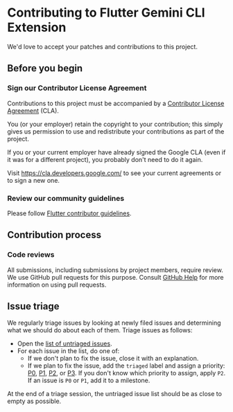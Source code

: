 # Contributing to Flutter Gemini CLI Extension

We'd love to accept your patches and contributions to this project.

## Before you begin

### Sign our Contributor License Agreement

Contributions to this project must be accompanied by a
[Contributor License Agreement](https://cla.developers.google.com/about) (CLA).

You (or your employer) retain the copyright to your contribution; this simply gives us permission to use and redistribute your contributions as part of the project.

If you or your current employer have already signed the Google CLA (even if it was for a different project), you probably don't need to do it again.

Visit <https://cla.developers.google.com/> to see your current agreements or to sign a new one.

### Review our community guidelines

Please follow
[Flutter contributor guidelines](https://github.com/flutter/flutter/blob/master/CONTRIBUTING.md).

## Contribution process

### Code reviews

All submissions, including submissions by project members, require review. We
use GitHub pull requests for this purpose. Consult
[GitHub Help](https://help.github.com/articles/about-pull-requests/) for more
information on using pull requests.

## Issue triage

We regularly triage issues by looking at newly filed issues and determining what we should do about each of them. Triage issues as follows:

- Open the [list of untriaged issues][untriaged_list].
- For each issue in the list, do one of:
  - If we don't plan to fix the issue, close it with an explanation.
  - If we plan to fix the issue, add the `triaged` label and assign a priority: [P0][P0], [P1][P1], [P2][P2], or [P3][P3]. If you don't know which priority to assign, apply `P2`. If an issue is `P0` or `P1`, add it to a milestone.

At the end of a triage session, the untriaged issue list should be as close to empty as possible.

[untriaged_list]: https://github.com/flutter/ai-guidance/issues?q=is%3Aissue+state%3Aopen+-label%3Atriaged
[P0]: https://github.com/flutter/ai-guidance/labels?q=P0
[P1]: https://github.com/flutter/ai-guidance/labels?q=P1
[P2]: https://github.com/flutter/ai-guidance/labels?q=P2
[P3]: https://github.com/flutter/ai-guidance/labels?q=P3
